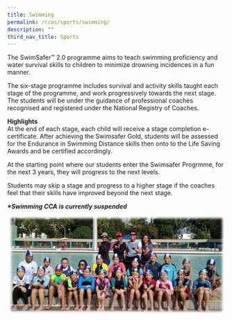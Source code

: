 ```yaml
---
title: Swimming
permalink: /ccas/sports/swimming/
description: ""
third_nav_title: Sports
---
```

<p>The SwimSafer&trade; 2.0 programme aims to teach swimming proficiency and water survival skills to children to minimize drowning incidences in a fun manner.</p>
<p>The six-stage programme includes survival and activity skills taught each stage of the programme, and work progressively towards the next stage. The students will be under the guidance of professional coaches recognised and registered under the National Registry of Coaches.</p>
<p><strong>Highlights<br /></strong>At the end of each stage, each child will receive a stage completion e-certificate. After achieving the Swimsafer Gold, students will be assessed for the Endurance in Swimming Distance skills then onto to the Life Saving Awards and be certified accordingly.</p>
<p>At the starting point where our students enter the Swimsafer Progrmme, for the next 3 years, they will progress to the next levels.</p>
<p>Students may skip a stage and progress to a higher stage if the coaches feel that their skills have improved beyond the next stage.</p>
<p><strong><em>*Swimming CCA is currently suspended</em></strong></p>
<img src="/images/swim.jpg">